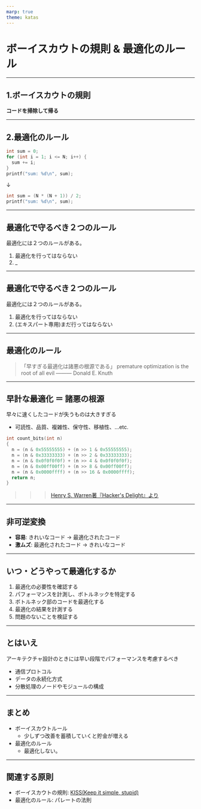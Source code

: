 ```yaml
---
marp: true
theme: katas
---
```

<!-- 
size: 16:9
paginate: true
-->
<!-- header: 勉強会# ― エンジニアとしての解像度を高めるための勉強会-->

# ボーイスカウトの規則 & 最適化のルール

---

## 1.ボーイスカウトの規則

**コードを掃除して帰る**

---

## 2.最適化のルール

<!-- ここでの最適化とは「パフォーマンス・チューニング」のことを指す。
動作の速いコードを書くこと。 -->

```cpp
int sum = 0;
for (int i = 1; i <= N; i++) {
  sum += i;
}
printf("sum: %d\n", sum);
```
↓

```cpp
int sum = (N * (N + 1)) / 2;
printf("sum: %d\n", sum);
```

---

## 最適化で守るべき２つのルール

最適化には２つのルールがある。

1. 最適化を行ってはならない
1. _

---

## 最適化で守るべき２つのルール

最適化には２つのルールがある。

1. 最適化を行ってはならない
1. (エキスパート専用)まだ行ってはならない

---

## 最適化のルール

> 「早すぎる最適化は諸悪の根源である」
> premature optimization is the root of all evil
> ――― Donald E. Knuth

---

## 早計な最適化 ＝ 諸悪の根源

早々に速くしたコードが失うものは大きすぎる

* 可読性、品質、複雑性、保守性、移植性、...etc.

```cpp
int count_bits(int n)
{
  n = (n & 0x55555555) + (n >> 1 & 0x55555555);
  n = (n & 0x33333333) + (n >> 2 & 0x33333333);
  n = (n & 0x0f0f0f0f) + (n >> 4 & 0x0f0f0f0f);
  n = (n & 0x00ff00ff) + (n >> 8 & 0x00ff00ff);
  n = (n & 0x0000ffff) + (n >> 16 & 0x0000ffff);
  return n;
}
```

>>> [Henry S. Warren著『Hacker's Delight』より](https://www.amazon.co.jp/exec/obidos/ASIN/0201914654)

<!-- 渡した数値のビットの1の数を数えるコード。1960年代に考案 -->
<!-- Intel x86 アーキテクチャが SSE 4.2 から導入した population count 命令の POPCNT を使うのが何倍も速い。 -->

---

## 非可逆変換

* <b>容易</b>: きれいなコード → 最適化されたコード
* **激ムズ**: 最適化されたコード → きれいなコード

---

## いつ・どうやって最適化するか

1. 最適化の必要性を確認する
2. パフォーマンスを計測し、ボトルネックを特定する
3. ボトルネック部のコードを最適化する
4. 最適化の結果を計測する
5. 問題のないことを検証する

<!-- ユーザーはそこまで必要性を感じていないかもしれない -->
<!-- ボトルネックを見つけることが先決。特定の部分だけに時間の多くがかかっていることがほとんど。だから計測すること。
パレートの法則も適用される。ボトルネックに関する経験則として、全体の1%〜25%のコードが75%〜99%のリソースを消費すると言われている。（Wikipedia: 最適化） -->
<!-- ようやくここで最適化。 -->
<!-- まだ終わっていない。そのあと計測して、本当に速くなったかを確認する -->
<!-- そして動作の検証。ここまでやってようやく最適化が終わる -->

---

## とはいえ

アーキテクチャ設計のときには早い段階でパフォーマンスを考慮するべき

* 通信プロトコル
* データの永続化方式
* 分散処理のノードやモジュールの構成

<!-- アーキテクチャは影響が広範囲に渡るため、あとから問題が見つかっても変更が困難だから。
もう少し一般化した表現にすると、あとからの変更が困難であるほど設計も慎重にならざるをえない。
前回のYAGNIでファームのコードは消しづらいというのも、あらゆることに慎重にならざるを得ないから。
 -->

---

## まとめ

* ボーイスカウトルール
    * 少しずつ改善を蓄積していくと貯金が増える
* 最適化のルール
    * 最適化しない。

<!-- 最適化しなければならない場合、アドバイスとしてパフォーマンス計測処理を自動化しておくと良い。
何度も測れるようにして効率化しておけば、 -->

---

## 関連する原則

* ボーイスカウトの規則: [KISS(Keep it simple, stupid)](03-kiss.md)
* 最適化のルール: パレートの法則